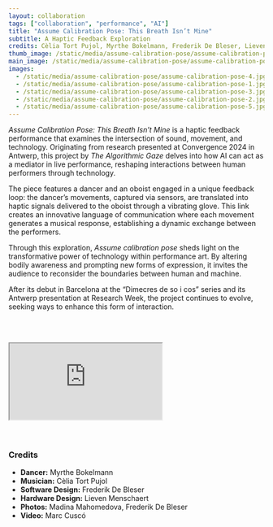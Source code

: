 ```yaml
---
layout: collaboration
tags: ["collaboration", "performance", "AI"]
title: "Assume Calibration Pose: This Breath Isn’t Mine"
subtitle: A Haptic Feedback Exploration
credits: Cèlia Tort Pujol, Myrthe Bokelmann, Frederik De Bleser, Lieven Menschaert
thumb_image: /static/media/assume-calibration-pose/assume-calibration-pose-thumb.jpg
main_image: /static/media/assume-calibration-pose/assume-calibration-pose-cover.jpg
images:
  - /static/media/assume-calibration-pose/assume-calibration-pose-4.jpg
  - /static/media/assume-calibration-pose/assume-calibration-pose-1.jpg
  - /static/media/assume-calibration-pose/assume-calibration-pose-3.jpg
  - /static/media/assume-calibration-pose/assume-calibration-pose-2.jpg
  - /static/media/assume-calibration-pose/assume-calibration-pose-5.jpg
---
```


_Assume Calibration Pose: This Breath Isn’t Mine_ is a haptic feedback performance that examines the intersection of sound, movement, and technology. Originating from research presented at Convergence 2024 in Antwerp, this project by _The Algorithmic Gaze_ delves into how AI can act as a mediator in live performance, reshaping interactions between human performers through technology.

The piece features a dancer and an oboist engaged in a unique feedback loop: the dancer’s movements, captured via sensors, are translated into haptic signals delivered to the oboist through a vibrating glove. This link creates an innovative language of communication where each movement generates a musical response, establishing a dynamic exchange between the performers.

Through this exploration, _Assume calibration pose_ sheds light on the transformative power of technology within performance art. By altering bodily awareness and prompting new forms of expression, it invites the audience to reconsider the boundaries between human and machine.

After its debut in Barcelona at the “Dimecres de so i cos” series and its Antwerp presentation at Research Week, the project continues to evolve, seeking ways to enhance this form of interaction.

<br><br>

<div class="embed-responsive embed-responsive-16by9">
  <iframe class="embed-responsive-item" src="https://www.youtube.com/embed/3oEkjTKDfmU"></iframe>
</div>
<br><br>

### Credits

- **Dancer:** Myrthe Bokelmann
- **Musician:** Cèlia Tort Pujol
- **Software Design:** Frederik De Bleser
- **Hardware Design:** Lieven Menschaert
- **Photos:** Madina Mahomedova, Frederik De Bleser
- **Video:** Marc Cuscó
